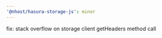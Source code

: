 ```yaml
---
'@nhost/hasura-storage-js': minor
---
```


fix: stack overflow on storage client getHeaders method call
